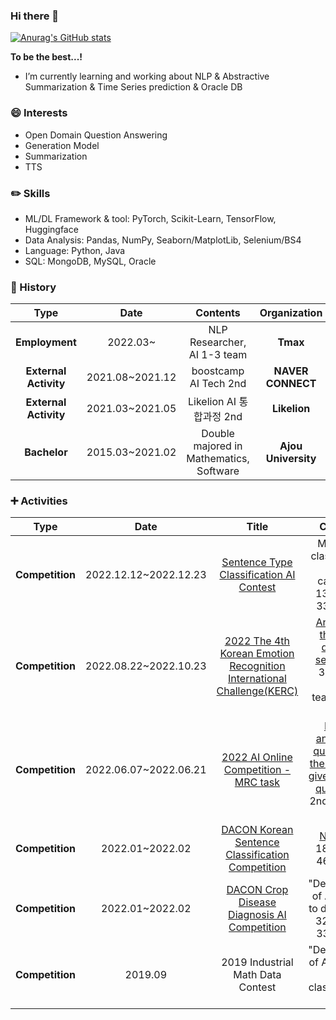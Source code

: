 ### Hi there 👋

[![Anurag's GitHub stats](https://github-readme-stats.vercel.app/api?username=j961224)](https://github.com/j961224/github-readme-stats)

**To be the best...!**

*  I’m currently learning and working about NLP & Abstractive Summarization & Time Series prediction & Oracle DB


### :smile: Interests
  * Open Domain Question Answering
  * Generation Model
  * Summarization
  * TTS
  
### :pencil2: Skills
* ML/DL Framework & tool: PyTorch, Scikit-Learn, TensorFlow, Huggingface
* Data Analysis: Pandas, NumPy, Seaborn/MatplotLib, Selenium/BS4
* Language: Python, Java
* SQL: MongoDB, MySQL, Oracle

### :turtle: History

| **Type** | **Date** | **Contents** | **Organization** |
|:--------:|:--------:|:--------:|:--------:|
| **Employment** | 2022.03~ | NLP Researcher, AI 1-3 team | **Tmax** |
| **External Activity** | 2021.08~2021.12 | boostcamp AI Tech 2nd | **NAVER CONNECT** |
| **External Activity** | 2021.03~2021.05 | Likelion AI 통합과정 2nd | **Likelion** |
| **Bachelor** |	2015.03~2021.02 |	Double majored in Mathematics, Software |	**Ajou University** |


### :heavy_plus_sign: Activities

| **Type** | **Date** | **Title** |**Contents** | **Host** |
|:--------:|:--------:|:--------:|:--------:|:--------:|
| **Competition** | 2022.12.12~2022.12.23 | [Sentence Type Classification AI Contest](https://dacon.io/competitions/official/236037/leaderboard?selected=private) | Multi label classification of four category / 13th out of 335 teams | **Sungkyunkwan University**|
| **Competition** | 2022.08.22~2022.10.23 | [2022 The 4th Korean Emotion Recognition International Challenge(KERC)](https://sites.google.com/view/kerc2022) | [Analysis of theatrical dialogue sentiment](https://github.com/Aroma-Jewel/KERC-2022-4th) / 3rd out of 105 teams(**silver prize**) | **전남대학교 인공지능융합연구소** |
| **Competition** | 2022.06.07~2022.06.21 | [2022 AI Online Competition - MRC task](https://aichallenge.or.kr/competition/detail/1) | [Finding answers to questions in the text when given text and questions](https://github.com/QuoQA-NLP/MRC_Baseline) / 2nd out of 26 teams | **NIPA** |
| **Competition** | 2022.01~2022.02 | [DACON Korean Sentence Classification Competition](https://dacon.io/competitions/official/235875/overview/description) | [NLI task](https://github.com/j961224/Dacon_Korean_NLI) / 18th out of 468 teams | **DACON** |
| **Competition** | 2022.01~2022.02 | [DACON Crop Disease Diagnosis AI Competition](https://dacon.io/competitions/official/235870/overview/description) | "Development of AI models to diagnose" / 32th out of 334 teams | **LG AI Research** |
| **Competition** | 2019.09 | 2019 Industrial Math Data Contest | "Development of AI model to image classification" / 2nd | **Ajou Industrial Mathematics Center** |
